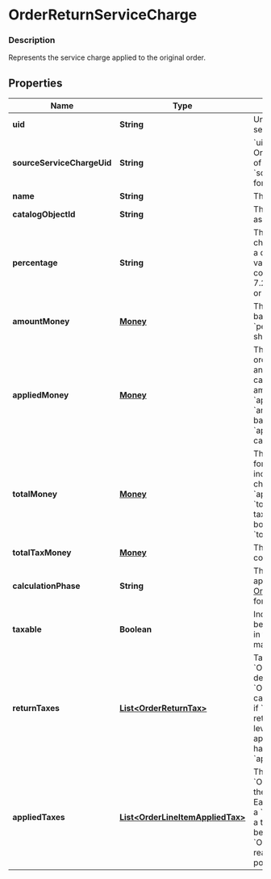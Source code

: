 
# OrderReturnServiceCharge

### Description

Represents the service charge applied to the original order.

## Properties
Name | Type | Description | Notes
------------ | ------------- | ------------- | -------------
**uid** | **String** | Unique ID that identifies the return service charge only within this order. |  [optional] [beta]
**sourceServiceChargeUid** | **String** | &#x60;uid&#x60; of the Service Charge from the Order containing the original charge of the service charge. &#x60;source_service_charge_uid&#x60; is &#x60;null&#x60; for unlinked returns. |  [optional]
**name** | **String** | The name of the service charge. |  [optional]
**catalogObjectId** | **String** | The catalog object ID of the associated &#x60;CatalogServiceCharge&#x60;. |  [optional]
**percentage** | **String** | The percentage of the service charge, as a string representation of a decimal number. For example, a value of &#x60;\&quot;7.25\&quot;&#x60; corresponds to a percentage of 7.25%.  Exactly one of &#x60;percentage&#x60; or &#x60;amount_money&#x60; should be set. |  [optional]
**amountMoney** | [**Money**](Money.md) | The amount of a non-percentage based service charge.  Exactly one of &#x60;percentage&#x60; or &#x60;amount_money&#x60; should be set. |  [optional]
**appliedMoney** | [**Money**](Money.md) | The amount of money applied to the order by the service charge, including any inclusive tax amounts, as calculated by Square.  - For fixed-amount service charges, &#x60;applied_money&#x60; is equal to &#x60;amount_money&#x60;. - For percentage-based service charges, &#x60;applied_money&#x60; is the money calculated using the percentage. |  [optional]
**totalMoney** | [**Money**](Money.md) | The total amount of money to collect for the service charge.  __NOTE__: if an inclusive tax is applied to the service charge, &#x60;total_money&#x60; does not equal &#x60;applied_money&#x60; plus &#x60;total_tax_money&#x60; since the inclusive tax amount will already be included in both &#x60;applied_money&#x60; and &#x60;total_tax_money&#x60;. |  [optional]
**totalTaxMoney** | [**Money**](Money.md) | The total amount of tax money to collect for the service charge. |  [optional]
**calculationPhase** | **String** | The calculation phase after which to apply the service charge. See [OrderServiceChargeCalculationPhase](#type-orderservicechargecalculationphase) for possible values |  [optional]
**taxable** | **Boolean** | Indicates whether the surcharge can be taxed. Service charges calculated in the &#x60;TOTAL_PHASE&#x60; cannot be marked as taxable. |  [optional]
**returnTaxes** | [**List&lt;OrderReturnTax&gt;**](OrderReturnTax.md) | Taxes applied to the &#x60;OrderReturnServiceCharge&#x60;. By default, return-level taxes apply to &#x60;OrderReturnServiceCharge&#x60;s calculated in the &#x60;SUBTOTAL_PHASE&#x60; if &#x60;taxable&#x60; is set to &#x60;true&#x60;.  On read or retrieve, this list includes both item-level taxes and any return-level taxes apportioned to this item.  This field has been deprecated in favour of &#x60;applied_taxes&#x60;. |  [optional] [deprecated]
**appliedTaxes** | [**List&lt;OrderLineItemAppliedTax&gt;**](OrderLineItemAppliedTax.md) | The list of references to &#x60;OrderReturnTax&#x60; entities applied to the &#x60;OrderReturnServiceCharge&#x60;. Each &#x60;OrderLineItemAppliedTax&#x60; has a &#x60;tax_uid&#x60; that references the &#x60;uid&#x60; of a top-level &#x60;OrderReturnTax&#x60; that is being applied to the &#x60;OrderReturnServiceCharge&#x60;. On reads, the amount applied is populated. |  [optional] [beta]



